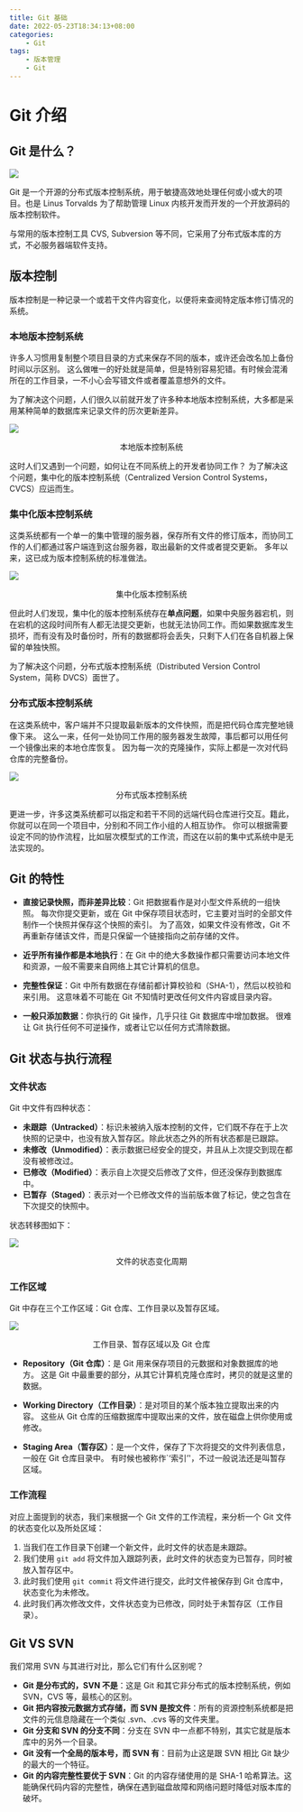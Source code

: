```yaml
---
title: Git 基础
date: 2022-05-23T18:34:13+08:00
categories:
    - Git
tags:
    - 版本管理
    - Git 
---
```


# Git 介绍

## Git 是什么？

![](http://img.orekilee.top//imgbed/paper/git7.png)

Git 是一个开源的分布式版本控制系统，用于敏捷高效地处理任何或小或大的项目。也是 Linus Torvalds 为了帮助管理 Linux 内核开发而开发的一个开放源码的版本控制软件。

与常用的版本控制工具 CVS, Subversion 等不同，它采用了分布式版本库的方式，不必服务器端软件支持。



## 版本控制

版本控制是一种记录一个或若干文件内容变化，以便将来查阅特定版本修订情况的系统。 

### 本地版本控制系统

许多人习惯用复制整个项目目录的方式来保存不同的版本，或许还会改名加上备份时间以示区别。 这么做唯一的好处就是简单，但是特别容易犯错。有时候会混淆所在的工作目录，一不小心会写错文件或者覆盖意想外的文件。

为了解决这个问题，人们很久以前就开发了许多种本地版本控制系统，大多都是采用某种简单的数据库来记录文件的历次更新差异。

![](http://img.orekilee.top//imgbed/paper/git1.png)

<center>本地版本控制系统</center>

这时人们又遇到一个问题，如何让在不同系统上的开发者协同工作？ 为了解决这个问题，集中化的版本控制系统（Centralized Version Control Systems，CVCS）应运而生。



### 集中化版本控制系统

这类系统都有一个单一的集中管理的服务器，保存所有文件的修订版本，而协同工作的人们都通过客户端连到这台服务器，取出最新的文件或者提交更新。 多年以来，这已成为版本控制系统的标准做法。

![](http://img.orekilee.top//imgbed/paper/git2.png)

<center>集中化版本控制系统</center>

但此时人们发现，集中化的版本控制系统存在**单点问题**，如果中央服务器宕机，则在宕机的这段时间所有人都无法提交更新，也就无法协同工作。而如果数据库发生损坏，而有没有及时备份时，所有的数据都将会丢失，只剩下人们在各自机器上保留的单独快照。

为了解决这个问题，分布式版本控制系统（Distributed Version Control System，简称 DVCS）面世了。



### 分布式版本控制系统

在这类系统中，客户端并不只提取最新版本的文件快照，而是把代码仓库完整地镜像下来。 这么一来，任何一处协同工作用的服务器发生故障，事后都可以用任何一个镜像出来的本地仓库恢复。 因为每一次的克隆操作，实际上都是一次对代码仓库的完整备份。

![](http://img.orekilee.top//imgbed/paper/git3.png)

<center>分布式版本控制系统</center>

更进一步，许多这类系统都可以指定和若干不同的远端代码仓库进行交互。籍此，你就可以在同一个项目中，分别和不同工作小组的人相互协作。 你可以根据需要设定不同的协作流程，比如层次模型式的工作流，而这在以前的集中式系统中是无法实现的。



## Git 的特性

- **直接记录快照，而非差异比较**：Git 把数据看作是对小型文件系统的一组快照。 每次你提交更新，或在 Git 中保存项目状态时，它主要对当时的全部文件制作一个快照并保存这个快照的索引。 为了高效，如果文件没有修改，Git 不再重新存储该文件，而是只保留一个链接指向之前存储的文件。

- **近乎所有操作都是本地执行**：在 Git 中的绝大多数操作都只需要访问本地文件和资源，一般不需要来自网络上其它计算机的信息。

- **完整性保证**：Git 中所有数据在存储前都计算校验和（SHA-1），然后以校验和来引用。 这意味着不可能在 Git 不知情时更改任何文件内容或目录内容。 

- **一般只添加数据**：你执行的 Git 操作，几乎只往 Git 数据库中增加数据。 很难让 Git 执行任何不可逆操作，或者让它以任何方式清除数据。 



## Git 状态与执行流程

### 文件状态

Git 中文件有四种状态：

- **未跟踪（Untracked）**：标识未被纳入版本控制的文件，它们既不存在于上次快照的记录中，也没有放入暂存区。除此状态之外的所有状态都是已跟踪。
- **未修改（Unmodified）**：表示数据已经安全的提交，并且从上次提交到现在都没有被修改过。 
- **已修改（Modified）**：表示自上次提交后修改了文件，但还没保存到数据库中。
- **已暂存（Staged）**：表示对一个已修改文件的当前版本做了标记，使之包含在下次提交的快照中。

状态转移图如下：

![](http://img.orekilee.top//imgbed/paper/git8.png)

<center>文件的状态变化周期</center>

### 工作区域

Git 中存在三个工作区域：Git 仓库、工作目录以及暂存区域。

![](http://img.orekilee.top//imgbed/paper/git6.png)

<center>工作目录、暂存区域以及 Git 仓库</center>

- **Repository（Git 仓库）**：是 Git 用来保存项目的元数据和对象数据库的地方。 这是 Git 中最重要的部分，从其它计算机克隆仓库时，拷贝的就是这里的数据。

- **Working Directory（工作目录）**：是对项目的某个版本独立提取出来的内容。 这些从 Git 仓库的压缩数据库中提取出来的文件，放在磁盘上供你使用或修改。

- **Staging Area（暂存区）**：是一个文件，保存了下次将提交的文件列表信息，一般在 Git 仓库目录中。 有时候也被称作`‘索引’'，不过一般说法还是叫暂存区域。



### 工作流程

对应上面提到的状态，我们来根据一个 Git 文件的工作流程，来分析一个 Git 文件的状态变化以及所处区域：

1. 当我们在工作目录下创建一个新文件，此时文件的状态是未跟踪。
2. 我们使用 `git add` 将文件加入跟踪列表，此时文件的状态变为已暂存，同时被放入暂存区中。
3. 此时我们使用 `git commit` 将文件进行提交，此时文件被保存到 Git 仓库中，状态变化为未修改。
4. 此时我们再次修改文件，文件状态变为已修改，同时处于未暂存区（工作目录）。



## Git VS SVN

我们常用 SVN 与其进行对比，那么它们有什么区别呢？

- **Git 是分布式的，SVN 不是**：这是 Git 和其它非分布式的版本控制系统，例如 SVN，CVS 等，最核心的区别。
- **Git 把内容按元数据方式存储，而 SVN 是按文件**：所有的资源控制系统都是把文件的元信息隐藏在一个类似 .svn、.cvs 等的文件夹里。
- **Git 分支和 SVN 的分支不同**：分支在 SVN 中一点都不特别，其实它就是版本库中的另外一个目录。
- **Git 没有一个全局的版本号，而 SVN 有**：目前为止这是跟 SVN 相比 Git 缺少的最大的一个特征。
- **Git 的内容完整性要优于 SVN**：Git 的内容存储使用的是 SHA-1 哈希算法。这能确保代码内容的完整性，确保在遇到磁盘故障和网络问题时降低对版本库的破坏。